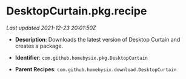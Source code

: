 # DesktopCurtain.pkg.recipe

_Last updated 2021-12-23 20:01:50Z_

- **Description**: Downloads the latest version of Desktop Curtain and creates a package.

- **Identifier**: `com.github.homebysix.pkg.DesktopCurtain`

- **Parent Recipes**: `com.github.homebysix.download.DesktopCurtain`

